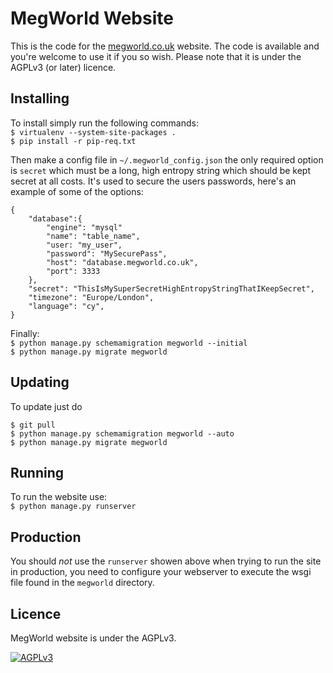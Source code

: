 MegWorld Website
================

This is the code for the [megworld.co.uk](https://megworld.co.uk) website.
The code is available and you're welcome to use it if you so wish. Please note
that it is under the AGPLv3 (or later) licence.

Installing
----------

To install simply run the following commands:  
`$ virtualenv --system-site-packages .`  
`$ pip install -r pip-req.txt`  
  
Then make a config file in `~/.megworld_config.json` the only
required option is `secret` which must be a long, high entropy
string which should be kept secret at all costs. It's used to
secure the users passwords, here's an example of some of the
options:

```
{
	"database":{
		"engine": "mysql"
		"name": "table_name",
		"user: "my_user",
		"password": "MySecurePass",
		"host": "database.megworld.co.uk",
		"port": 3333
	},
	"secret": "ThisIsMySuperSecretHighEntropyStringThatIKeepSecret",
	"timezone": "Europe/London",
	"language": "cy",
}
```

Finally:  
`$ python manage.py schemamigration megworld --initial`  
`$ python manage.py migrate megworld`

Updating
--------

To update just do

`$ git pull`  
`$ python manage.py schemamigration megworld --auto`  
`$ python manage.py migrate megworld`

Running
-------

To run the website use:  
`$ python manage.py runserver`

Production
----------

You should *not* use the `runserver` showen above when trying to run the site in
production, you need to configure your webserver to execute the wsgi file found in
the `megworld` directory.


Licence
-------

MegWorld website is under the AGPLv3.

[<img src="https://www.gnu.org/graphics/agplv3-155x51.png" alt="AGPLv3">](https://www.gnu.org/licenses/agpl-3.0.html)
